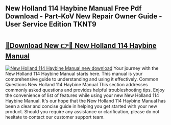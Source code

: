 ## New Holland 114 Haybine Manual Free Pdf Download - Part-KoV New Repair Owner Guide - User Service Edition TKNT9

# <h2><a href="http://bc85449.oget.top/?id=New+Holland+114+Haybine+Manual">🔗Download New 👉🔴 New Holland 114 Haybine Manual</a></h2>

[![New Holland 114 Haybine Manual new download](https://i.imgur.com/5g1atiW.png)](http://bc85449.oget.top/?id=New+Holland+114+Haybine+Manual)
Your journey with the New Holland 114 Haybine Manual starts here. This manual is your comprehensive guide to understanding and using it effectively. Common Questions New Holland 114 Haybine Manual This section addresses commonly asked questions and provides helpful troubleshooting tips. Enjoy the convenience of list of features while using your new New Holland 114 Haybine Manual. It's our hope that the New Holland 114 Haybine Manual has been a clear and concise guide in helping you get started with your new product. Should you require any assistance or clarification, please do not hesitate to contact our customer support team.
